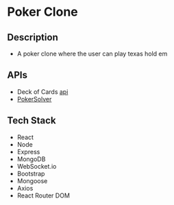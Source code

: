 # Poker Clone

## Description
-  A poker clone where the user can play texas hold em

## APIs
- Deck of Cards [api](https://www.deckofcardsapi.com/)
- [PokerSolver](https://github.com/goldfire/pokersolver)
  

## Tech Stack

- React
- Node
- Express
- MongoDB
- WebSocket.io
- Bootstrap
- Mongoose
- Axios
- React Router DOM


